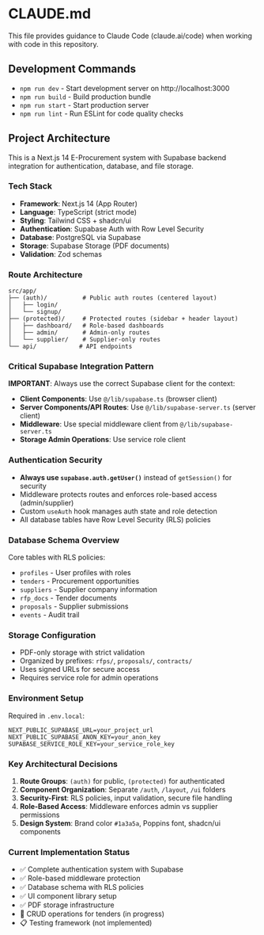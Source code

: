# CLAUDE.md

This file provides guidance to Claude Code (claude.ai/code) when working with code in this repository.

## Development Commands

- `npm run dev` - Start development server on http://localhost:3000
- `npm run build` - Build production bundle
- `npm run start` - Start production server
- `npm run lint` - Run ESLint for code quality checks

## Project Architecture

This is a Next.js 14 E-Procurement system with Supabase backend integration for authentication, database, and file storage.

### Tech Stack
- **Framework**: Next.js 14 (App Router)
- **Language**: TypeScript (strict mode)
- **Styling**: Tailwind CSS + shadcn/ui
- **Authentication**: Supabase Auth with Row Level Security
- **Database**: PostgreSQL via Supabase
- **Storage**: Supabase Storage (PDF documents)
- **Validation**: Zod schemas

### Route Architecture
```
src/app/
├── (auth)/          # Public auth routes (centered layout)
│   ├── login/
│   └── signup/      
├── (protected)/     # Protected routes (sidebar + header layout)
│   ├── dashboard/   # Role-based dashboards
│   ├── admin/       # Admin-only routes
│   └── supplier/    # Supplier-only routes
└── api/            # API endpoints
```

### Critical Supabase Integration Pattern
**IMPORTANT**: Always use the correct Supabase client for the context:
- **Client Components**: Use `@/lib/supabase.ts` (browser client)
- **Server Components/API Routes**: Use `@/lib/supabase-server.ts` (server client)
- **Middleware**: Use special middleware client from `@/lib/supabase-server.ts`
- **Storage Admin Operations**: Use service role client

### Authentication Security
- **Always use `supabase.auth.getUser()`** instead of `getSession()` for security
- Middleware protects routes and enforces role-based access (admin/supplier)
- Custom `useAuth` hook manages auth state and role detection
- All database tables have Row Level Security (RLS) policies

### Database Schema Overview
Core tables with RLS policies:
- `profiles` - User profiles with roles
- `tenders` - Procurement opportunities
- `suppliers` - Supplier company information
- `rfp_docs` - Tender documents
- `proposals` - Supplier submissions
- `events` - Audit trail

### Storage Configuration
- PDF-only storage with strict validation
- Organized by prefixes: `rfps/`, `proposals/`, `contracts/`
- Uses signed URLs for secure access
- Requires service role for admin operations

### Environment Setup
Required in `.env.local`:
```
NEXT_PUBLIC_SUPABASE_URL=your_project_url
NEXT_PUBLIC_SUPABASE_ANON_KEY=your_anon_key
SUPABASE_SERVICE_ROLE_KEY=your_service_role_key
```

### Key Architectural Decisions
1. **Route Groups**: `(auth)` for public, `(protected)` for authenticated
2. **Component Organization**: Separate `/auth`, `/layout`, `/ui` folders
3. **Security-First**: RLS policies, input validation, secure file handling
4. **Role-Based Access**: Middleware enforces admin vs supplier permissions
5. **Design System**: Brand color `#1a3a5a`, Poppins font, shadcn/ui components

### Current Implementation Status
- ✅ Complete authentication system with Supabase
- ✅ Role-based middleware protection
- ✅ Database schema with RLS policies
- ✅ UI component library setup
- ✅ PDF storage infrastructure
- 🔄 CRUD operations for tenders (in progress)
- 📋 Testing framework (not implemented)
